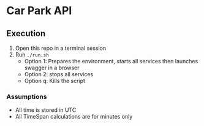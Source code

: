 # Car Park API

## Execution
1. Open this repo in a terminal session
2. Run `./run.sh`
    - Option 1: Prepares the environment, starts all services then launches swagger in a browser
    - Option 2: stops all services
    - Option q: Kills the script

### Assumptions
- All time is stored in UTC
- All TimeSpan calculations are for minutes only